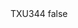 <?xml version="1.0" encoding="UTF-8"?>
<CustomMetadata xmlns="http://soap.sforce.com/2006/04/metadata">
    <label>TXU344</label>
    <protected>false</protected>
</CustomMetadata>
